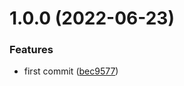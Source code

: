 # 1.0.0 (2022-06-23)


### Features

* first commit ([bec9577](https://github.com/Prybh/ChunkSystem/commit/bec9577dd9fc6325dfb5b92c97883fc942318854))
